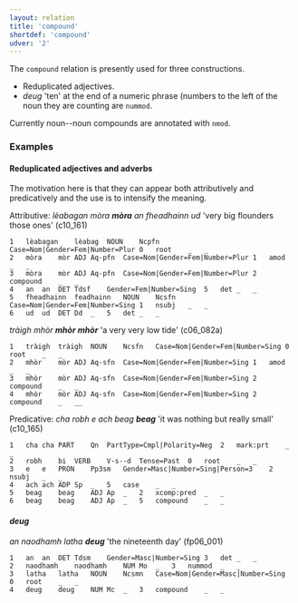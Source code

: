 ```yaml
---
layout: relation
title: 'compound'
shortdef: 'compound'
udver: '2'
---
```


The `compound` relation is presently used for three constructions.

* Reduplicated adjectives.
* _deug_ 'ten' at the end of a numeric phrase (numbers to the left of the noun they are counting are `nummod`.

Currently noun--noun compounds are annotated with `nmod`.

### Examples
#### Reduplicated adjectives and adverbs
The motivation here is that they can appear both attributively and predicatively and the use is to intensify the meaning.

Attributive:
_lèabagan mòra <b>mòra</b> an fheadhainn ud_ 'very big flounders those ones' (c10_161)
~~~ conllu
1	lèabagan	lèabag	NOUN	Ncpfn	Case=Nom|Gender=Fem|Number=Plur	0	root	_	_
2	mòra	mòr	ADJ	Aq-pfn	Case=Nom|Gender=Fem|Number=Plur	1	amod	_	_
3	mòra	mòr	ADJ	Aq-pfn	Case=Nom|Gender=Fem|Number=Plur	2	compound	_	_
4	an	an	DET	Tdsf	Gender=Fem|Number=Sing	5	det	_	_
5	fheadhainn	feadhainn	NOUN	Ncsfn	Case=Nom|Gender=Fem|Number=Sing	1	nsubj	_	_
6	ud	ud	DET	Dd	_	5	det	_	_

~~~

_tràigh mhòr <b>mhòr</b> <b>mhòr</b>_ 'a very very low tide' (c06_082a)
~~~ conllu
1	tràigh	tràigh	NOUN	Ncsfn	Case=Nom|Gender=Fem|Number=Sing	0	root	_	_
2	mhòr	mòr	ADJ	Aq-sfn	Case=Nom|Gender=Fem|Number=Sing	1	amod	_	_
3	mhòr	mòr	ADJ	Aq-sfn	Case=Nom|Gender=Fem|Number=Sing	2	compound	_	_
4	mhòr	mòr	ADJ	Aq-sfn	Case=Nom|Gender=Fem|Number=Sing	2	compound	_	__

~~~

Predicative:
_cha robh e ach beag <b>beag</b>_ 'it was nothing but really small' (c10_165)
~~~ conllu
1	cha	cha	PART	Qn	PartType=Cmpl|Polarity=Neg	2	mark:prt	_	_
2	robh	bi	VERB	V-s--d	Tense=Past	0	root	_	_
3	e	e	PRON	Pp3sm	Gender=Masc|Number=Sing|Person=3	2	nsubj	_	_
4	ach	ach	ADP	Sp	_	5	case	_	_
5	beag	beag	ADJ	Ap	_	2	xcomp:pred	_	_
6	beag	beag	ADJ	Ap	_	5	compound	_	_

~~~

#### _deug_
_an naodhamh latha <b>deug</b>_  'the nineteenth day' (fp06_001)

~~~ conllu
1	an	an	DET	Tdsm	Gender=Masc|Number=Sing	3	det	_	_
2	naodhamh	naodhamh	NUM	Mo	_	3	nummod	_	_
3	latha	latha	NOUN	Ncsmn	Case=Nom|Gender=Masc|Number=Sing	0	root	_	_
4	deug	deug	NUM	Mc	_	3	compound	_	_

~~~

<!-- Interlanguage links updated So kvě 14 19:03:14 CEST 2022 -->
